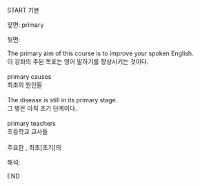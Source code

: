 START
기본

앞면:
primary


뒷면:
<div>The primary aim of this course is to improve your spoken English. </div><div>이 강좌의 주된 목표는 영어 말하기를 향상시키는 것이다.</div><div><br></div><div><div>primary causes </div><div>최초의 원인들</div></div><div><br></div><div><div>The disease is still in its primary stage. </div><div><div>그 병은 아직 초기 단계이다.</div></div></div><div><br></div><div><div>primary teachers </div><div>초등학교 교사들</div></div><div><br></div><div>주요한 , 최초[초기]의</div>


해석:

END